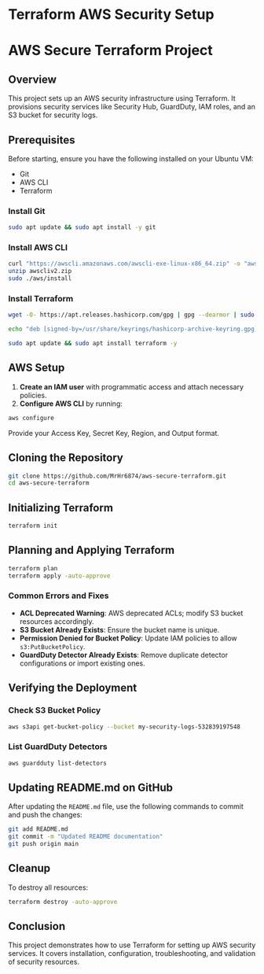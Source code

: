 # Terraform AWS Security Setup
# AWS Secure Terraform Project

## Overview
This project sets up an AWS security infrastructure using Terraform. It provisions security services like Security Hub, GuardDuty, IAM roles, and an S3 bucket for security logs.

## Prerequisites
Before starting, ensure you have the following installed on your Ubuntu VM:
- Git
- AWS CLI
- Terraform

### Install Git
```bash
sudo apt update && sudo apt install -y git
```

### Install AWS CLI
```bash
curl "https://awscli.amazonaws.com/awscli-exe-linux-x86_64.zip" -o "awscliv2.zip"
unzip awscliv2.zip
sudo ./aws/install
```

### Install Terraform
```bash
wget -O- https://apt.releases.hashicorp.com/gpg | gpg --dearmor | sudo tee /usr/share/keyrings/hashicorp-archive-keyring.gpg

echo "deb [signed-by=/usr/share/keyrings/hashicorp-archive-keyring.gpg] https://apt.releases.hashicorp.com $(lsb_release -cs) main" | sudo tee /etc/apt/sources.list.d/hashicorp.list

sudo apt update && sudo apt install terraform -y
```

## AWS Setup
1. **Create an IAM user** with programmatic access and attach necessary policies.
2. **Configure AWS CLI** by running:
```bash
aws configure
```
Provide your Access Key, Secret Key, Region, and Output format.

## Cloning the Repository
```bash
git clone https://github.com/MrHr6874/aws-secure-terraform.git
cd aws-secure-terraform
```

## Initializing Terraform
```bash
terraform init
```

## Planning and Applying Terraform
```bash
terraform plan
terraform apply -auto-approve
```

### Common Errors and Fixes
- **ACL Deprecated Warning**: AWS deprecated ACLs; modify S3 bucket resources accordingly.
- **S3 Bucket Already Exists**: Ensure the bucket name is unique.
- **Permission Denied for Bucket Policy**: Update IAM policies to allow `s3:PutBucketPolicy`.
- **GuardDuty Detector Already Exists**: Remove duplicate detector configurations or import existing ones.

## Verifying the Deployment
### Check S3 Bucket Policy
```bash
aws s3api get-bucket-policy --bucket my-security-logs-532839197548
```

### List GuardDuty Detectors
```bash
aws guardduty list-detectors
```

## Updating README.md on GitHub
After updating the `README.md` file, use the following commands to commit and push the changes:
```bash
git add README.md
git commit -m "Updated README documentation"
git push origin main
```

## Cleanup
To destroy all resources:
```bash
terraform destroy -auto-approve
```

## Conclusion
This project demonstrates how to use Terraform for setting up AWS security services. It covers installation, configuration, troubleshooting, and validation of security resources.

